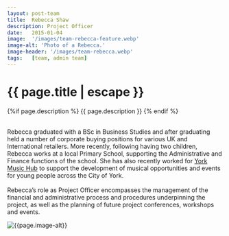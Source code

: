 ```yaml
---
layout: post-team
title:  Rebecca Shaw
description: Project Officer
date:   2015-01-04
image:  '/images/team-rebecca-feature.webp'
image-alt: 'Photo of a Rebecca.'
image-header: '/images/team-rebecca.webp'
tags:   [team, admin team]
---
```

<!-- begin hero -->
  <div class="container">
    <div class="row">
      <div class="col col-12">
        <div class="hero2__inner">
          <div class="hero2__left">
            <h1 class="post__title">{{ page.title | escape }}</h1>
          {%if page.description %}
            {{ page.description }}
          {% endif %}
          <br><br>
          <p>Rebecca graduated with a BSc in Business Studies and after graduating held a number of corporate buying positions for various UK and International retailers. More recently, following having two children, Rebecca works at a local Primary School, supporting the Administrative and Finance functions of the school. She has also recently worked for <a href="https://www.yorkmusichub.org.uk/">York Music Hub</a> to support the development of musical opportunities and events for young people across the City of York.
          <br><br>
          Rebecca’s role as Project Officer encompasses the management of the financial and administrative process and procedures underpinning the project, as well as the planning of future project conferences, workshops and events.  
          </p>
           </div>
          <div class="hero2__right">
              <img class="lazy" data-src="{{page.image-header}}" alt="{{page.image-alt}}">
        </div>
      </div>
    </div>
  </div>
